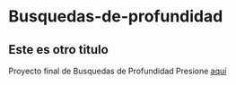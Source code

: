 # Busquedas-de-profundidad
## Este es otro titulo
Proyecto final de Busquedas de Profundidad 
Presione [aquí](https://isabelmgtz.github.io/Busquedas-de-profundidad/)

